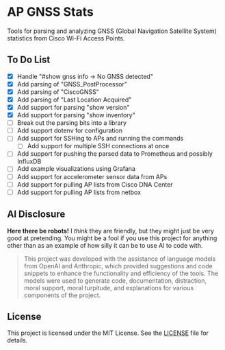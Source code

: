 # AP GNSS Stats

Tools for parsing and analyzing GNSS (Global Navigation Satellite System) statistics from Cisco Wi-Fi Access Points.

## To Do List

- [X] Handle "#show gnss info -> No GNSS detected"
- [X] Add parsing of "GNSS_PostProcessor"
- [X] Add parsing of "CiscoGNSS"
- [X] Add parsing of "Last Location Acquired"
- [X] Add support for parsing "show version"
- [X] Add support for parsing "show inventory"
- [ ] Break out the parsing bits into a library
- [ ] Add support dotenv for configuration
- [ ] Add support for SSHing to APs and running the commands
  - [ ] Add support for multiple SSH connections at once
- [ ] Add support for pushing the parsed data to Prometheus and possibly InfluxDB
- [ ] Add example visualizations using Grafana
- [ ] Add support for accelerometer sensor data from APs
- [ ] Add support for pulling AP lists from Cisco DNA Center
- [ ] Add support for pulling AP lists from netbox

## AI Disclosure

**Here there be robots!** I *think* they are friendly, but they might just be very good at pretending. You might be a fool if you use this project for anything other than as an example of how silly it can be to use AI to code with.

> This project was developed with the assistance of language models from OpenAI and Anthropic, which provided suggestions and code snippets to enhance the functionality and efficiency of the tools. The models were used to generate code, documentation, distraction, moral support, moral turpitude, and explanations for various components of the project.

## License

This project is licensed under the MIT License. See the [LICENSE](LICENSE) file for details.
